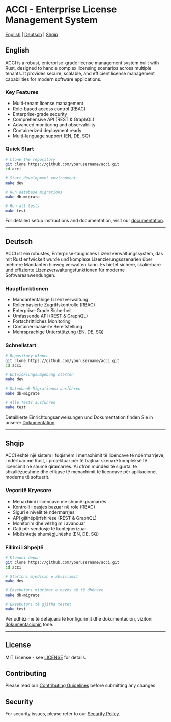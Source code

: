 # ACCI - Enterprise License Management System

[English](#english) | [Deutsch](#deutsch) | [Shqip](#shqip)

## English

ACCI is a robust, enterprise-grade license management system built with Rust, designed to handle complex licensing scenarios across multiple tenants. It provides secure, scalable, and efficient license management capabilities for modern software applications.

### Key Features

- Multi-tenant license management
- Role-based access control (RBAC)
- Enterprise-grade security
- Comprehensive API (REST & GraphQL)
- Advanced monitoring and observability
- Containerized deployment ready
- Multi-language support (EN, DE, SQ)

### Quick Start

```bash
# Clone the repository
git clone https://github.com/yourusername/acci.git
cd acci

# Start development environment
make dev

# Run database migrations
make db-migrate

# Run all tests
make test
```

For detailed setup instructions and documentation, visit our [documentation](docs/en/).

---

## Deutsch

ACCI ist ein robustes, Enterprise-taugliches Lizenzverwaltungssystem, das mit Rust entwickelt wurde und komplexe Lizenzierungsszenarien über mehrere Mandanten hinweg verwalten kann. Es bietet sichere, skalierbare und effiziente Lizenzverwaltungsfunktionen für moderne Softwareanwendungen.

### Hauptfunktionen

- Mandantenfähige Lizenzverwaltung
- Rollenbasierte Zugriffskontrolle (RBAC)
- Enterprise-Grade Sicherheit
- Umfassende API (REST & GraphQL)
- Fortschrittliches Monitoring
- Container-basierte Bereitstellung
- Mehrsprachige Unterstützung (EN, DE, SQ)

### Schnellstart

```bash
# Repository klonen
git clone https://github.com/yourusername/acci.git
cd acci

# Entwicklungsumgebung starten
make dev

# Datenbank-Migrationen ausführen
make db-migrate

# Alle Tests ausführen
make test
```

Detaillierte Einrichtungsanweisungen und Dokumentation finden Sie in unserer [Dokumentation](docs/de/).

---

## Shqip

ACCI është një sistem i fuqishëm i menaxhimit të licencave të ndërmarrjeve, i ndërtuar me Rust, i projektuar për të trajtuar skenarë kompleksë të licencimit në shumë qiramarrës. Ai ofron mundësi të sigurta, të shkallëzueshme dhe efikase të menaxhimit të licencave për aplikacionet moderne të softuerit.

### Veçoritë Kryesore

- Menaxhimi i licencave me shumë qiramarrës
- Kontrolli i qasjes bazuar në role (RBAC)
- Siguri e nivelit të ndërmarrjes
- API gjithëpërfshirëse (REST & GraphQL)
- Monitorim dhe vëzhgim i avancuar
- Gati për vendosje të kontejnerizuar
- Mbështetje shumëgjuhëshe (EN, DE, SQ)

### Fillimi i Shpejtë

```bash
# Klononi depon
git clone https://github.com/yourusername/acci.git
cd acci

# Startoni mjedisin e zhvillimit
make dev

# Ekzekutoni migrimet e bazës së të dhënave
make db-migrate

# Ekzekutoni të gjitha testet
make test
```

Për udhëzime të detajuara të konfigurimit dhe dokumentacion, vizitoni [dokumentacionin](docs/sq/) tonë.

---

## License

MIT License - see [LICENSE](LICENSE) for details.

## Contributing

Please read our [Contributing Guidelines](CONTRIBUTING.md) before submitting any changes.

## Security

For security issues, please refer to our [Security Policy](SECURITY.md).
